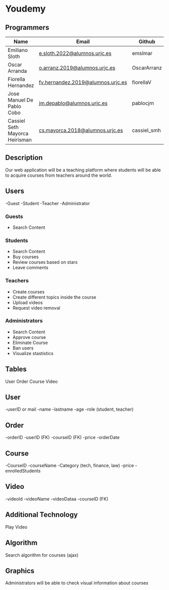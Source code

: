 # Youdemy

## Programmers

|     Name      |  Email  |    Github  |
| -------------   | ------------- | ----- |
| Emiliano Sloth  | e.sloth.2022@alumnos.urjc.es  | emslmar |
| Oscar Arranda  | o.arranz.2019@alumnos.urjc.es | OscarArranz |
| Fiorella Hernandez | fv.hernandez.2019@alumnos.urjc.es | fiorellaV |
| Jose Manuel De Pablo Cobo | jm.depablo@alumnos.urjc.es | pablocjm |
| Cassiel Seth Mayorca Heirisman | cs.mayorca.2018@alumnos.urjc.es | cassiel_smh |

## Description

Our web application will be a teaching  platform where students will be able to acquire courses from teachers around the world.

## Users

-Guest
-Student
-Teacher
-Administrator


### Guests

- Search Content

### Students

- Search Content
- Buy courses
- Review courses based on stars
- Leave comments

### Teachers

- Create courses
- Create different topics inside the course
- Upload videos
- Request video removal 

### Administrators

- Search Content
- Approve course
- Eliminate Course
- Ban users
- Visualize stastistics

## Tables

User
Order
Course
Video

## User
  -userID or mail
  -name
  -lastname
  -age
  -role (student, teacher)
  
## Order
  -orderID
  -userID (FK)
  -courseID (FK)
  -price
  -orderDate
  
## Course
  -CourseID
  -courseName
  -Category (tech, finance, law)
  -price
  -enrolledStudents
  
## Video
  -videoId
  -videoName
  -videoDataa
  -courseID (FK)
 

## Additional Technology

Play Video

## Algorithm 
Search algorithm for courses (ajax)

## Graphics
Administrators will be able to check visual information about courses

